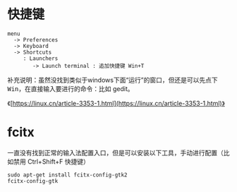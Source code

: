 # 快捷键

```
menu
  -> Preferences
  -> Keyboard
  -> Shortcuts
     : Launchers
        -> Launch terminal : 追加快捷键 Win+T
```

补充说明：虽然没找到类似于windows下面“运行”的窗口，但还是可以先点下 <kbd>Win</kbd>，在直接输入要进行的命令：比如 gedit。


《[https://linux.cn/article-3353-1.html](https://linux.cn/article-3353-1.html)》


# fcitx
一直没有找到正常的输入法配置入口，但是可以安装以下工具，手动进行配置（比如禁用 Ctrl+Shift+F 快捷键）

```
sudo apt-get install fcitx-config-gtk2
fcitx-config-gtk
```